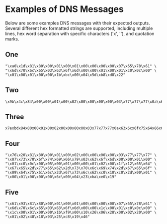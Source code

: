 # Examples of DNS Messages

Below are some examples DNS messages with their expected outputs. Several different hex formatted strings are supported, including multiple lines, hex word separation with specific characters ('x', '\'), and quotation marks. 

## One
    "\xa0\x1d\x81\x80\x00\x01\x00\x01\x00\x00\x00\x00\x07\x65\x78\x61" \
    "\x6d\x70\x6c\x65\x03\x63\x6f\x6d\x00\x00\x01\x00\x01\xc0\x0c\x00" \
    "\x01\x00\x01\x00\x00\x1b\xbc\x00\x04\x5d\xb8\xd8\x22"


## Two
    \x9b\x4c\x84\x00\x00\x01\x00\x02\x00\x00\x00\x00\x03\x77\x77\x77\x0a\x63\x6c\x6f\x75\x64\x66\x6c\x61\x72\x65\x03\x63\x6f\x6d\x00\x00\x01\x00\x01\xc0\x0c\x00\x01\x00\x01\x00\x00\x01\x2c\x00\x04\x68\x10\x7c\x60\xc0\x0c\x00\x01\x00\x01\x00\x00\x01\x2c\x00\x04\x68\x10\x7b\x60


## Three
    x7exbdx84x00x00x01x00x02x00x00x00x00x03x77x77x77x0ax63x6cx6fx75x64x66x6cx61x72x65x03x63x6fx6dx00x00x1cx00x01xc0x0cx00x1cx00x01x00x00x01x2cx00x10x26x06x47x00x00x00x00x00x00x00x00x00x68x10x7cx60xc0x0cx00x1cx00x01x00x00x01x2cx00x10x26x06x47x00x00x00x00x00x00x00x00x00x68x10x7bx60


## Four
    "\x76\x20\x81\x80\x00\x01\x00\x02\x00\x00\x00\x00\x03\x77\x77\x77" \
    "\x07\x73\x70\x6f\x74\x69\x66\x79\x03\x63\x6f\x6d\x00\x00\x01\x00" \
    "\x01\xc0\x0c\x00\x05\x00\x01\x00\x00\x01\x02\x00\x1f\x12\x65\x64" \
    "\x67\x65\x2d\x77\x65\x62\x2d\x73\x70\x6c\x69\x74\x2d\x67\x65\x6f" \
    "\x09\x64\x75\x61\x6c\x2d\x67\x73\x6c\x62\xc0\x10\xc0\x2d\x00\x01" \
    "\x00\x01\x00\x00\x00\x6c\x00\x04\x23\xba\xe0\x19"


## Five
    "\x61\x93\x81\x80\x00\x01\x00\x01\x00\x00\x00\x00\x07\x65\x78\x61" \
    "\x6d\x70\x6c\x65\x03\x63\x6f\x6d\x00\x00\x1c\x00\x01\xc0\x0c\x00" \
    "\x1c\x00\x01\x00\x00\x1b\xf9\x00\x10\x26\x06\x28\x00\x02\x20\x00" \
    "\x01\x02\x48\x18\x93\x25\xc8\x19\x46"

